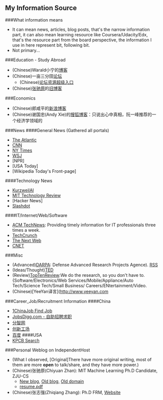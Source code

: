 
My Information Source
-------------------------------------
###What information means
* It can mean news, articles, blog posts, that's the narrow information part, it can also mean learning resource like Coursera/Udacity/Edx, that's the resource part from the board perspective, the information I use in here represent bit, following bit.   
* Not primary...

###Education - Study Abroad
* (Chinese)Warald小宁的[博客](http://www.1point3acres.com/)
* (Chinese)一亩三分田[论坛](http://www.1point3acres.com/bbs/)
  * (Chinese)[论坛资源超级入口](http://www.1point3acres.com/bbs/thread-138-1-1.html)
* (Chinese)[张驰原](http://blog.pluskid.org/?page_id=82)的[旧博客](http://blog.pluskid.org/?cat=3)

###Economics
* (Chinese)郎咸平的[新浪博客](http://blog.sina.com.cn/jsmedia)
* (Chinese)谢国忠(Andy Xie)的[搜狐博客](http://xieguozhong.blog.sohu.com/)：只说出心中真相，阮一峰推荐的一个经济学领域的

###News
####General News (Gathered all portals)
* [The Atlantic](http://www.theatlantic.com)
* [CNN](http://www.cnn.com)
* [NY Times](http://www.nytimes.com)
* [WSJ](http://www.wsj.com)
* [NPR]
* [USA Today]
* [Wikipedia Today's Front-page]

####Technology News
* [KurzweilAI](http://www.kurzweilai.com)
* [MIT Technology Review](http://technologyreview.com)
* [Hacker News]
* [Slashdot](http://slashdot.com)

####IT/Internet/Web/Software
* [ACM TechNews](http://technews.acm.org): Providing timely information for IT professionals three times a week.
* [TechCrunch](http://techcrunch.com)
* [The Next Web](http://thenextweb.com)
* [CNET](http://www.cnet.com)

###Misc
* (Advanced)[DARPA](http://www.darpa.mil): Defense Advanced Research Projects Agence). [RSS](http://darpa.mil/Rss.aspx?Colid=24)
* (Ideas/Thought)[TED](http://www.ted.com)
* (Review)[TopTenReview](http://www.toptenreview.com):We do the research, so you don't have to. {Software/Electronics/Web Services/Mobile/Appliance/Auto Tech/Science Tech/Small Business/ Careers/ENtertainment/Video.  
* (Chinese)[YeeYan译言](http://www.yeeyan.com


###Career\_Job/Recruitment Information
####China
* [1ChinaJob Find Job](http://www.1chinajob.com/quick_search)
* [JobsDigg.com - 自助招聘求职](https://jobsdigg.com/recruit/)
* [分智网](http://www.fenzhi.com/job-mq.html)
* [创新工场](http://www.chuangxin.com/portfolio/5110.html)
* [百度](http://tongxue.baidu.com/baidu/job-list.htm?work_area=2&work_type=2)
####USA
* [KPCB Search](http://kpcb.com/careers)


###Personal Weblog on IndependentHost
* (What I observed, [Original]There have more original writing, most of them are more __open__ to talk/share, and they have more power.)
* (Chinese)张驰原(Chiyuan Zhan): MIT Machine Learning Ph.D Candidate, ZJU-CS
  * [New blog](http://blog.pluskid.org), [Old blog](http://lifegoo.pluskid.org), [Old domain](http://pluskid.lifegoo.com)
  * [resume.pdf](http://pluskid.org/data/resume.pdf)
* (Chinese)张志强(Zhiqiang Zhang): Ph.D FRM, [Website](http://zhiqiang.org)
